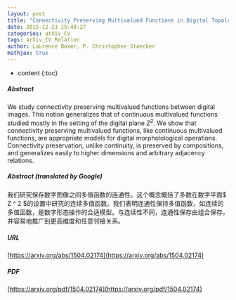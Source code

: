 ```yaml
---
layout: post
title: "Connectivity Preserving Multivalued Functions in Digital Topology"
date: 2015-12-23 15:48:27
categories: arXiv_CV
tags: arXiv_CV Relation
author: Laurence Boxer, P. Christopher Staecker
mathjax: true
---
```


* content
{:toc}

##### Abstract
We study connectivity preserving multivalued functions between digital images. This notion generalizes that of continuous multivalued functions studied mostly in the setting of the digital plane $Z^2$. We show that connectivity preserving multivalued functions, like continuous multivalued functions, are appropriate models for digital morpholological operations. Connectivity preservation, unlike continuity, is preserved by compositions, and generalizes easily to higher dimensions and arbitrary adjacency relations.

##### Abstract (translated by Google)
我们研究保存数字图像之间多值函数的连通性。这个概念概括了多数在数字平面$ Z ^ 2 $的设置中研究的连续多值函数。我们表明连通性保持多值函数，如连续的多值函数，是数字形态操作的合适模型。与连续性不同，连通性保存由组合保存，并容易地推广到更高维度和任意邻接关系。

##### URL
[https://arxiv.org/abs/1504.02174](https://arxiv.org/abs/1504.02174)

##### PDF
[https://arxiv.org/pdf/1504.02174](https://arxiv.org/pdf/1504.02174)

